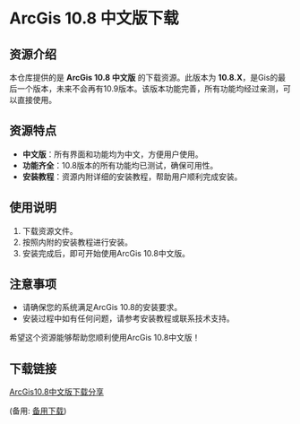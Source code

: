  # ArcGis 10.8 中文版下载

 ## 资源介绍

 本仓库提供的是 **ArcGis 10.8 中文版** 的下载资源。此版本为 **10.8.X**，是Gis的最后一个版本，未来不会再有10.9版本。该版本功能完善，所有功能均经过亲测，可以直接使用。

 ## 资源特点

 - **中文版**：所有界面和功能均为中文，方便用户使用。
 - **功能齐全**：10.8版本的所有功能均已测试，确保可用性。
 - **安装教程**：资源内附详细的安装教程，帮助用户顺利完成安装。

 ## 使用说明

 1. 下载资源文件。
 2. 按照内附的安装教程进行安装。
 3. 安装完成后，即可开始使用ArcGis 10.8中文版。

 ## 注意事项

 - 请确保您的系统满足ArcGis 10.8的安装要求。
 - 安装过程中如有任何问题，请参考安装教程或联系技术支持。

 希望这个资源能够帮助您顺利使用ArcGis 10.8中文版！

 ## 下载链接
 [ArcGis10.8中文版下载分享](https://pan.quark.cn/s/8d7a57e46799) 

 (备用: [备用下载](https://pan.baidu.com/s/1DIJtujANNKTwrW2e31sSCA?pwd=1234))
